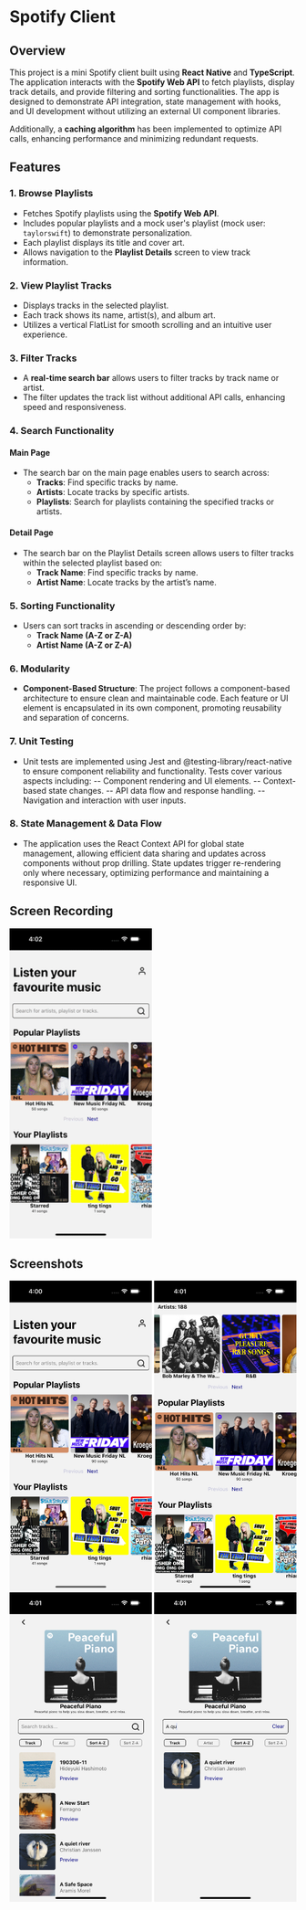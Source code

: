 # Spotify Client

## Overview

This project is a mini Spotify client built using **React Native** and **TypeScript**. The application interacts with the **Spotify Web API** to fetch playlists, display track details, and provide filtering and sorting functionalities. The app is designed to demonstrate API integration, state management with hooks, and UI development without utilizing an external UI component libraries.

Additionally, a **caching algorithm** has been implemented to optimize API calls, enhancing performance and minimizing redundant requests.

## Features

### 1. Browse Playlists

- Fetches Spotify playlists using the **Spotify Web API**.
- Includes popular playlists and a mock user's playlist (mock user: `taylorswift`) to demonstrate personalization.
- Each playlist displays its title and cover art.
- Allows navigation to the **Playlist Details** screen to view track information.

### 2. View Playlist Tracks

- Displays tracks in the selected playlist.
- Each track shows its name, artist(s), and album art.
- Utilizes a vertical FlatList for smooth scrolling and an intuitive user experience.

### 3. Filter Tracks

- A **real-time search bar** allows users to filter tracks by track name or artist.
- The filter updates the track list without additional API calls, enhancing speed and responsiveness.

### 4. Search Functionality

#### Main Page

- The search bar on the main page enables users to search across:
  - **Tracks**: Find specific tracks by name.
  - **Artists**: Locate tracks by specific artists.
  - **Playlists**: Search for playlists containing the specified tracks or artists.

#### Detail Page

- The search bar on the Playlist Details screen allows users to filter tracks within the selected playlist based on:
  - **Track Name**: Find specific tracks by name.
  - **Artist Name**: Locate tracks by the artist’s name.

### 5. Sorting Functionality

- Users can sort tracks in ascending or descending order by:
  - **Track Name (A-Z or Z-A)**
  - **Artist Name (A-Z or Z-A)**

### 6. Modularity

- **Component-Based Structure**: The project follows a component-based architecture to ensure clean and maintainable code. Each feature or UI element is encapsulated in its own component, promoting reusability and separation of concerns.

### 7. Unit Testing

- Unit tests are implemented using Jest and @testing-library/react-native to ensure component reliability and functionality. Tests cover various aspects including:
-- Component rendering and UI elements.
-- Context-based state changes.
-- API data flow and response handling.
-- Navigation and interaction with user inputs.

### 8. State Management & Data Flow
- The application uses the React Context API for global state management, allowing efficient data sharing and updates across components without prop drilling. State updates trigger re-rendering only where necessary, optimizing performance and maintaining a responsive UI.

## Screen Recording

  <img src="./src/assets/SimulatorScreenRecording.gif" alt="Demo GIF" width="250"/>

## Screenshots

  <img src="./src/assets/Simulator Screenshot - iPhone 15 - 2024-09-14 at 16.00.30.png" width="250" />
  <img src="./src/assets/Simulator Screenshot - iPhone 15 - 2024-09-14 at 16.01.06.png"  width="250">
  <img src="./src/assets/Simulator Screenshot - iPhone 15 - 2024-09-14 at 16.01.23.png" width="250">
  <img src="./src/assets/Simulator Screenshot - iPhone 15 - 2024-09-14 at 16.01.53.png" width="250">
